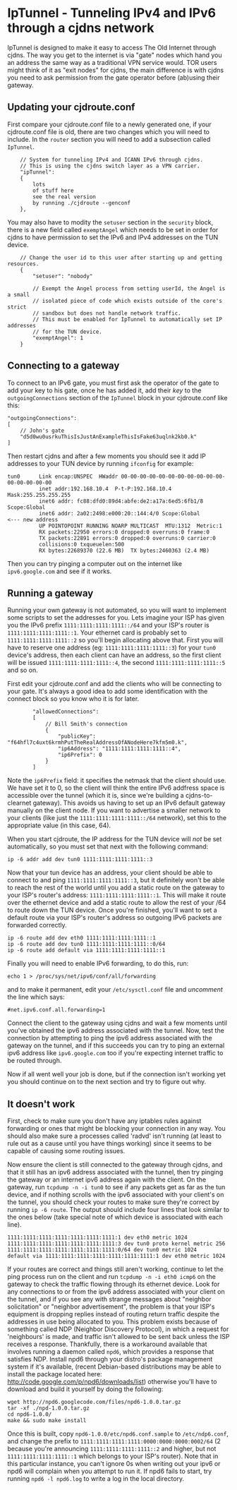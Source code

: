 # IpTunnel - Tunneling IPv4 and IPv6 through a cjdns network

IpTunnel is designed to make it easy to access The Old Internet through cjdns.
The way you get to the internet is via "gate" nodes which hand you an address
the same way as a traditional VPN service would. TOR users might think of it as
"exit nodes" for cjdns, the main difference is with cjdns you need to ask permission
from the gate operator before (ab)using their gateway.


## Updating your cjdroute.conf

First compare your cjdroute.conf file to a newly generated one, if your cjdroute.conf
file is old, there are two changes which you will need to include. In the `router` section
you will need to add a subsection called `IpTunnel`.

        // System for tunneling IPv4 and ICANN IPv6 through cjdns.
        // This is using the cjdns switch layer as a VPN carrier.
        "ipTunnel":
        {
            lots
            of stuff here
            see the real version
            by running ./cjdroute --genconf
        },

You may also have to modity the `setuser` section in the `security` block, there is
a new field called `exemptAngel` which needs to be set in order for cjdns to have
permission to set the IPv6 and IPv4 addresses on the TUN device.

        // Change the user id to this user after starting up and getting resources.
        {
            "setuser": "nobody"

            // Exempt the Angel process from setting userId, the Angel is a small
            // isolated piece of code which exists outside of the core's strict
            // sandbox but does not handle network traffic.
            // This must be enabled for IpTunnel to automatically set IP addresses
            // for the TUN device.
            "exemptAngel": 1
        }


## Connecting to a gateway

To connect to an IPv6 gate, you must first ask the operator of the gate to add your
key to his gate, once he has added it, add their *key* to the `outgoingConnections`
section of the `IpTunnel` block in your cjdroute.conf like this:

    "outgoingConnections":
    [
        // John's gate
        "d5d0wu0usrkuThisIsJustAnExampleThisIsFake63uqlnk2kb0.k"
    ]

Then restart cjdns and after a few moments you should see it add IP addresses to your TUN device by running
`ifconfig` for example:

    tun0      Link encap:UNSPEC  HWaddr 00-00-00-00-00-00-00-00-00-00-00-00-00-00-00-00
              inet addr:192.168.10.4  P-t-P:192.168.10.4  Mask:255.255.255.255
              inet6 addr: fc88:dfd0:89d4:abfe:de2:a17a:6ed5:6fb1/8 Scope:Global
              inet6 addr: 2a02:2498:e000:20::144:4/0 Scope:Global                 <--- new address
              UP POINTOPOINT RUNNING NOARP MULTICAST  MTU:1312  Metric:1
              RX packets:22950 errors:0 dropped:0 overruns:0 frame:0
              TX packets:22891 errors:0 dropped:0 overruns:0 carrier:0
              collisions:0 txqueuelen:500
              RX bytes:22689370 (22.6 MB)  TX bytes:2460363 (2.4 MB)

Then you can try pinging a computer out on the internet like `ipv6.google.com` and see if
it works.



## Running a gateway

Running your own gateway is not automated, so you will want to implement some scripts to
set the addresses for you. Lets imagine your ISP has given you the IPv6 prefix
`1111:1111:1111:1111::/64` and your ISP's router is `1111:1111:1111:1111::1`. Your ethernet
card is probably set to `1111:1111:1111:1111::2` so you'll begin allocating above that.
First you will have to reserve one address (eg: `1111:1111:1111:1111::3`) for your `tun0`
device's address, then each client can have an address, so the first client will be issued
`1111:1111:1111:1111::4`, the second `1111:1111:1111:1111::5` and so on.

First edit your cjdroute.conf and add the clients who will be connecting to your gate.
It's always a good idea to add some identification with the connect block so you know who
it is for later.

            "allowedConnections":
            [
                // Bill Smith's connection
                {
                    "publicKey": "f64hfl7c4uxt6krmhPutTheRealAddressOfANodeHere7kfm5m0.k",
                    "ip6Address": "1111:1111:1111:1111::4",
                    "ip6Prefix": 0
                }
            ]

Note the `ip6Prefix` field: it specifies the netmask that the client should use.
We have set it to 0, so the client will think the entire IPv6 addfress space is
accessible over the tunnel (which it is, since we're building a
cjdns-to-clearnet gateway). This avoids us having to set up an IPv6 default
gateway manually on the client node. If you want to advertise a smaller network
to your clients (like just the `1111:1111:1111:1111::/64` network), set this to
the appropriate value (in this case, 64).

When you start cjdroute, the IP address for the TUN device will *not* be set automatically,
so you must set that next with the following command:

    ip -6 addr add dev tun0 1111:1111:1111:1111::3

Now that your tun device has an address, your client should be able to connect to and
ping `1111:1111:1111:1111::3`, but it definitely won't be able to reach the rest of the
world until you add a static route on the gateway to your ISP's router's address: `1111:1111:1111:1111::1`.
This will make it route over the ethernet device and add a static route to allow the rest of
your /64 to route down the TUN device. Once you're finished, you'll want to set a default
route via your ISP's router's address so outgoing IPv6 packets are forwarded correctly.

    ip -6 route add dev eth0 1111:1111:1111:1111::1
    ip -6 route add dev tun0 1111:1111:1111:1111::0/64
    ip -6 route add default via 1111:1111:1111:1111::1

Finally you will need to enable IPv6 forwarding, to do this, run:

    echo 1 > /proc/sys/net/ipv6/conf/all/forwarding

and to make it permanent, edit your `/etc/sysctl.conf` file and *uncomment* the line which says:

    #net.ipv6.conf.all.forwarding=1



Connect the client to the gateway using cjdns and wait a few moments until you've obtained the ipv6
address associated with the tunnel. Now, test the connection by attempting to ping the ipv6 address
associated with the gateway on the tunnel, and if this succeeds you can try to ping an external ipv6
address like `ipv6.google.com` too if you're expecting internet traffic to be routed through.

Now if all went well your job is done, but if the connection isn't working yet you should continue on to
the next section and try to figure out why.


## It doesn't work

First, check to make sure you don't have any iptables rules against forwarding or ones that might be
blocking your connection in any way. You should also make sure a processes called 'radvd' isn't running
(at least to rule out as a cause until you have things working) since it seems to be capable of causing
some routing issues.

Now ensure the client is still connected to the gateway through cjdns, and that it still has an ipv6
address associated with the tunnel, then try pinging the gateway or an internet ipv6 address again with
the client. On the gateway, run `tcpdump -n -i tun0` to see if any packets get as far as the tun device, and
if nothing scrolls with the ipv6 associated with your client's on the tunnel, you should check your routes
to make sure they're correct by running `ip -6 route`. The output should include four lines that look similar
to the ones below (take special note of which device is associated with each line).

    1111:1111:1111:1111:1111:1111:1111:1 dev eth0 metric 1024
    1111:1111:1111:1111:1111:1111:1111:3 dev tun0 proto kernel metric 256
    1111:1111:1111:1111:1111:1111:1111:0/64 dev tun0 metric 1024
    default via 1111:1111:1111:1111:1111:1111:1111:1 dev eth0 metric 1024

If your routes are correct and things still aren't working, continue to let the ping process run on the client
and run `tcpdump -n -i eth0 icmp6` on the gateway to check the traffic flowing through its ethernet device.
Look for any connections to or from the ipv6 address associated with your client on the tunnel, and if you see
any with strange messages about "neighbor solicitation" or "neighbor advertisement", the problem is that your
ISP's equipment is dropping replies instead of routing return traffic despite the addresses in use being
allocated to you. This problem exists because of something called NDP (Neighbor Discovery Protocol), in which a
request for 'neighbours' is made, and traffic isn't allowed to be sent back unless the ISP receives a response.
Thankfully, there is a workaround available that involves running a daemon called `npd6`, which provides a
response that satisfies NDP. Install npd6 through your distro's package management system if it's available,
(recent Debian-based distributions may be able to install the package located here:
http://code.google.com/p/npd6/downloads/list) otherwise you'll have to download and build it yourself by doing
the following:

    wget http://npd6.googlecode.com/files/npd6-1.0.0.tar.gz
    tar -xf ./npd-1.0.0.tar.gz
    cd npd6-1.0.0/
    make && sudo make install

Once this is built, copy `npd6-1.0.0/etc/npd6.conf.sample` to `/etc/ndp6.conf`, and change the prefix to
`1111:1111:1111:1111:0000:0000:0000:0002/64` (2 because you're announcing `1111:1111:1111:1111::2` and higher,
but not `1111:1111:1111:1111::1` which belongs to your ISP's router). Note that in this particular instance,
you can't ignore 0s when writing out your ipv6 or npd6 will complain when you attempt to run it. If npd6 fails
to start, try running `npd6 -l npd6.log` to write a log in the local directory.
